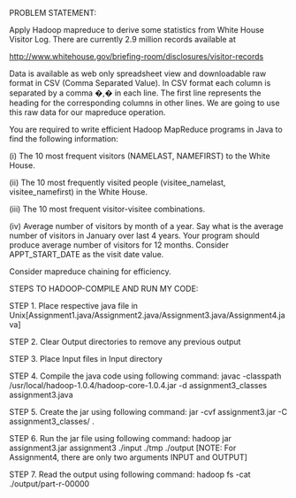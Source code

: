 PROBLEM STATEMENT:

Apply Hadoop mapreduce to derive some statistics from White House Visitor Log. There are currently 2.9 million records available at

http://www.whitehouse.gov/briefing-room/disclosures/visitor-records

Data is available as web only spreadsheet view and downloadable raw format in CSV (Comma Separated Value). In CSV format each column is separated by a comma �,� in each line. The first line represents the heading for the corresponding columns in other lines. We are going to use this raw data for our mapreduce operation.

You are required to write efficient Hadoop MapReduce programs in Java to find the following information:

(i) The 10 most frequent visitors (NAMELAST, NAMEFIRST) to the White House.

(ii) The 10 most frequently visited people (visitee_namelast, visitee_namefirst) in the White House.

(iii) The 10 most frequent visitor-visitee combinations.

(iv) Average number of visitors by month of a year. Say what is the average number of visitors in January over last 4 years. Your program should produce average number of visitors for 12 months. Consider APPT_START_DATE as the visit date value.

Consider mapreduce chaining for efficiency.


STEPS TO HADOOP-COMPILE AND RUN MY CODE:

STEP 1. Place respective java file in Unix[Assignment1.java/Assignment2.java/Assignment3.java/Assignment4.java]

STEP 2. Clear Output directories to remove any previous output

STEP 3. Place Input files in Input directory

STEP 4. Compile the java code using following command:
javac -classpath /usr/local/hadoop-1.0.4/hadoop-core-1.0.4.jar -d assignment3_classes assignment3.java

STEP 5. Create the jar using following command:
jar -cvf assignment3.jar -C assignment3_classes/ .
		
STEP 6. Run the jar file using following command:
hadoop jar assignment3.jar assignment3 ./input ./tmp ./output [NOTE: For Assignment4, there are only two arguments INPUT and OUTPUT]

STEP 7. Read the output using following command:
hadoop fs -cat ./output/part-r-00000
